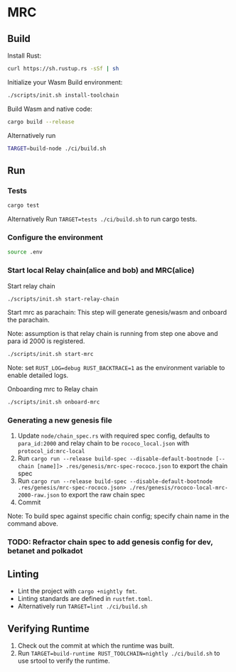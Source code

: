 # MRC

## Build

Install Rust:

```bash
curl https://sh.rustup.rs -sSf | sh
```

Initialize your Wasm Build environment:

```bash
./scripts/init.sh install-toolchain
```

Build Wasm and native code:

```bash
cargo build --release
```

Alternatively run

```bash
TARGET=build-node ./ci/build.sh
```

## Run

### Tests

```bash
cargo test
```

Alternatively Run `TARGET=tests ./ci/build.sh` to run cargo tests.

### Configure the environment

```bash
source .env
```

### Start local Relay chain(alice and bob) and MRC(alice)  

Start relay chain

```bash
./scripts/init.sh start-relay-chain
```

Start mrc as parachain: This step will generate genesis/wasm and onboard the parachain.

Note: assumption is that relay chain is running from step one above and para id 2000 is registered.

```bash
./scripts/init.sh start-mrc
```

Note: set `RUST_LOG=debug RUST_BACKTRACE=1` as the environment variable to enable detailed logs.

Onboarding mrc to Relay chain

```bash
./scripts/init.sh onboard-mrc
```

### Generating a new genesis file

1. Update `node/chain_spec.rs` with required spec config, defaults to `para_id:2000` and relay chain to be `rococo_local.json` with `protocol_id:mrc-local`
2. Run `cargo run --release build-spec --disable-default-bootnode [--chain [name]]> .res/genesis/mrc-spec-rococo.json` to export the chain spec
3. Run `cargo run --release build-spec --disable-default-bootnode .res/genesis/mrc-spec-rococo.json> ./res/genesis/rococo-local-mrc-2000-raw.json` to export the raw chain spec
4. Commit

Note: To build spec against specific chain config; specify chain name in the command above.

### TODO: Refractor chain spec to add genesis config for dev, betanet and polkadot

## Linting

- Lint the project with `cargo +nightly fmt`.
- Linting standards are defined in `rustfmt.toml`.
- Alternatively run `TARGET=lint ./ci/build.sh`

## Verifying Runtime

1. Check out the commit at which the runtime was built.
2. Run `TARGET=build-runtime RUST_TOOLCHAIN=nightly ./ci/build.sh` to use srtool to verify the runtime.
